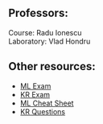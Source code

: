 ## Professors:

Course: Radu Ionescu \
Laboratory: Vlad Hondru

## Other resources:

- [ML Exam](https://docs.google.com/document/d/1eKkk6YvzRKESlZR9NO_6tWSVK85wMBb3yjtIWiTAr6U/edit)
- [KR Exam](https://docs.google.com/document/d/1al8lGK9kJ0FiBhqyDq0FI6g48BJLdrnnnNfQPbZzjZQ/edit)
- [ML Cheat Sheet](https://docs.google.com/document/d/1Jj1ebGL5IUHmzRbpF1G1knb7DoX870Sr0lyjCwr2r1o/edit#heading=h.zbfhgqqvcag3)
- [KR Questions](https://docs.google.com/document/d/1KkjAApFPgSSw68PTmbb0FGb9vEL3GNx0cJtoOxNJzoY/edit)
